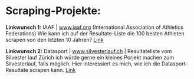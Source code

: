 # Scraping-Projekte:

**Linkwunsch 1:**
IAAF | www.iaaf.org (International Association of Athletics Federations) Wie kann ich auf der Resultate-Liste die 100 besten Athleten scrapen von den letzten 10 Jahren?
[Link](https://www.iaaf.org/records/toplists/sprints/100-metres/outdoor/men/senior/2017)

**Linkwunsch 2:**
Datasport | www.silvesterlauf.ch | Resultateliste vom Silvester lauf Zürich
ich würde gerne ein kleines Porjekt machen zum Silvesterlauf, falls möglich.
Hier interessiert es mich, wie ich die Datasport-Resultate scrapen kann.
[Link](https://services.datasport.com/2016/lauf/silvester/)
